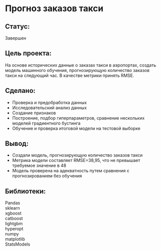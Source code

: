 # Прогноз заказов такси
## Статус:  
Завершен 
## Цель проекта:
На основе исторических данные о заказах такси в аэропортах, создать модель машинного обучения, прогнозирующую количество заказов такси на следующий час. В качестве метрики принять RMSE.
## Сделано:
- Проверка и предобработка данных
- Исследовательский анализ данных
- Создание признаков
- Построение, подбор гиперпараметров, сравнение нескольких моделей градиентного бустинга
- Обучение и проверка итоговой модели на тестовой выборке
## Вывод:
- Создали модель, прогнозирующую количество заказов такси
- Метрика модели составляет RMSE=38,95, что не превышает требуемое значение в 48
- Модель проверена на адекватность путем сравнения с прогнозированием без обучения
## Библиотеки:
Pandas  
sklearn  
xgboost  
catboost  
lightgbm  
hyperopt  
numpy  
matplotlib  
StatsModels
